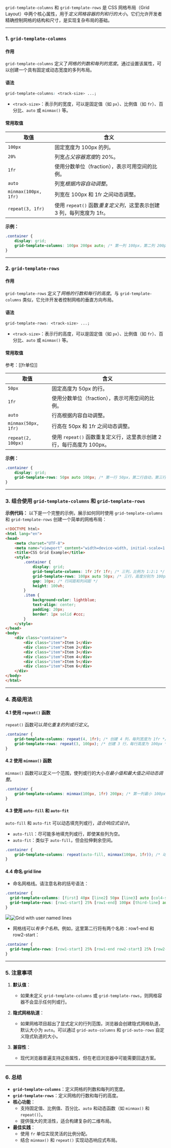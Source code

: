 `grid-template-columns` 和 `grid-template-rows` 是 CSS 网格布局（Grid Layout）中两个核心属性，用于*定义网格容器的列和行的大小*。它们允许开发者精确控制网格的结构和尺寸，是实现复杂布局的基础。

---

### 1. `grid-template-columns`

#### 作用
`grid-template-columns` 定义了*网格的列数和每列的宽度*。通过设置该属性，可以创建一个具有固定或动态宽度的多列布局。

#### 语法
```css
grid-template-columns: <track-size> ...;
```

- `<track-size>`：表示列的宽度，可以是固定值（如 `px`）、比例值（如 `fr`）、百分比、`auto` 或 `minmax()` 等。

#### 常用取值

| **取值**               | **含义**                                        |
| -------------------- | --------------------------------------------- |
| `100px`              | 固定宽度为 100px 的列。                               |
| `20%`                | 列宽占*父容器宽度*的 20%。                              |
| `1fr`                | 使用分数单位（fraction），表示可用空间的比例。                   |
| `auto`               | 列宽*根据内容自动调整*。                                 |
| `minmax(100px, 1fr)` | 列宽在 100px 和 1fr 之间动态调整。                       |
| `repeat(3, 1fr)`     | 使用 `repeat()` 函数*重复定义列*，这里表示创建 3 列，每列宽度为 1fr。 |

**示例：**
```css
.container {
    display: grid;
    grid-template-columns: 100px 200px auto; /* 第一列 100px，第二列 200px，第三列自动 */
}
```

---

### 2. `grid-template-rows`

#### 作用
`grid-template-rows` 定义了*网格的行数和每行的高度*。与 `grid-template-columns` 类似，它允许开发者控制网格的垂直方向布局。

#### 语法
```css
grid-template-rows: <track-size> ...;
```

- `<track-size>`：表示行的高度，可以是固定值（如 `px`）、比例值（如 `fr`）、百分比、`auto` 或 `minmax()` 等。

#### 常用取值
参考：[[fr单位]]

| **取值**         | **含义**                                                                 |
|------------------|-------------------------------------------------------------------------|
| `50px`           | 固定高度为 50px 的行。                                                   |
| `1fr`            | 使用分数单位（fraction），表示可用空间的比例。                             |
| `auto`           | 行高根据内容自动调整。                                                   |
| `minmax(50px, 1fr)` | 行高在 50px 和 1fr 之间动态调整。                                      |
| `repeat(2, 100px)` | 使用 `repeat()` 函数重复定义行，这里表示创建 2 行，每行高度为 100px。      |

**示例：**
```css
.container {
    display: grid;
    grid-template-rows: 50px auto 100px; /* 第一行 50px，第二行自动，第三行 100px */
}
```

---

### 3. 组合使用 `grid-template-columns` 和 `grid-template-rows`

**示例代码：**
以下是一个完整的示例，展示如何同时使用 `grid-template-columns` 和 `grid-template-rows` 创建一个简单的网格布局：

```html
<!DOCTYPE html>
<html lang="en">
<head>
    <meta charset="UTF-8">
    <meta name="viewport" content="width=device-width, initial-scale=1.0">
    <title>CSS Grid Example</title>
    <style>
        .container {
            display: grid;
            grid-template-columns: 1fr 2fr 1fr; /* 三列，比例为 1:2:1 */
            grid-template-rows: 100px auto 50px; /* 三行，高度分别为 100px、自动、50px */
            gap: 10px; /* 行间距和列间距 */
            height: 100vh;
        }
        .item {
            background-color: lightblue;
            text-align: center;
            padding: 20px;
            border: 1px solid #ccc;
        }
    </style>
</head>
<body>
    <div class="container">
        <div class="item">Item 1</div>
        <div class="item">Item 2</div>
        <div class="item">Item 3</div>
        <div class="item">Item 4</div>
        <div class="item">Item 5</div>
        <div class="item">Item 6</div>
    </div>
</body>
</html>
```

---

### 4. 高级用法

#### 4.1 使用 `repeat()` 函数
`repeat()` 函数可以*简化重复的列或行定义*。

```css
.container {
    grid-template-columns: repeat(4, 1fr); /* 创建 4 列，每列宽度为 1fr */
    grid-template-rows: repeat(3, 100px); /* 创建 3 行，每行高度为 100px */
}
```

#### 4.2 使用 `minmax()` 函数
`minmax()` 函数可以定义一个范围，使列或行的大小*在最小值和最大值之间动态调整*。

```css
.container {
    grid-template-columns: minmax(100px, 1fr) 200px; /* 第一列最小 100px，最大 1fr；第二列固定 200px */
}
```

#### 4.3 使用 `auto-fill` 和 `auto-fit`
`auto-fill` 和 `auto-fit` 可以动态填充列或行，*适合响应式设计*。

- `auto-fill`：尽可能多地填充列或行，即使某些列为空。
- `auto-fit`：类似于 `auto-fill`，但会拉伸剩余空间。

```css
.container {
    grid-template-columns: repeat(auto-fill, minmax(100px, 1fr)); /* 动态填充列 */
}
```

#### 4.4 命名 grid line
- 命名网格线。请注意名称的括号语法：

```css
.container {
  grid-template-columns: [first] 40px [line2] 50px [line3] auto [col4-start] 50px [five] 40px [end];
  grid-template-rows: [row1-start] 25% [row1-end] 100px [third-line] auto [last-line];
}
```

![](assets/排版-Grid-API/2023-09-19-14-06-03-image.png)![Grid with user named lines](https://css-tricks.com/wp-content/uploads/2018/11/template-column-rows-02.svg)

- 网格线可以*有多个名称*。例如，这里第二行将有两个名称：row1-end 和 row2-start：

```css
.container {
  grid-template-rows: [row1-start] 25% [row1-end row2-start] 25% [row2-end];
}
```


---

### 5. 注意事项

1. **默认值**：
   - 如果未定义 `grid-template-columns` 或 `grid-template-rows`，则网格容器不会显示任何列或行。

2. **隐式网格轨道**：
   - 如果网格项目超出了显式定义的行列范围，浏览器会创建隐式网格轨道，默认大小为 `auto`。可以通过 `grid-auto-columns` 和 `grid-auto-rows` 自定义隐式轨道的大小。

3. **兼容性**：
   - 现代浏览器普遍支持这些属性，但在老旧浏览器中可能需要回退方案。

---

### 6. 总结

- **`grid-template-columns`**：定义网格的列数和每列的宽度。
- **`grid-template-rows`**：定义网格的行数和每行的高度。
- **核心功能**：
  - 支持固定值、比例值、百分比、`auto` 和动态函数（如 `minmax()` 和 `repeat()`）。
  - 提供强大的灵活性，适合构建复杂的二维布局。
- **最佳实践**：
  - 使用 `fr` 单位实现灵活的比例分配。
  - 结合 `minmax()` 和 `repeat()` 实现动态响应式布局。

